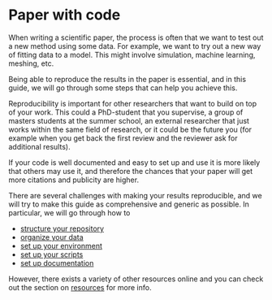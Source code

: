 # Paper with code

When writing a scientific paper, the process is often that we want to test out a new method using some data.
For example, we want to try out a new way of fitting data to a model. This might involve simulation, machine learning, meshing, etc.

Being able to reproduce the results in the paper is essential, and in this guide, we will go through some steps that can help you achieve this.

Reproducibility is important for other researchers that want to build on top of your work. This could a PhD-student that you supervise, a group of masters students at the summer school, an external researcher that just works within the same field of research, or it could be the future you (for example when you get back the first review and the reviewer ask for additional results).

If your code is well documented and easy to set up and use it is more likely that others may use it, and therefore the chances that your paper will get more citations and publicity are higher.

There are several challenges with making your results reproducible, and we will try to make this guide as comprehensive and generic as possible. In particular, we will go through how to

- [structure your repository](structure.md)
- [organize your data](data.md)
- [set up your environment](environment.md)
- [set up your scripts](scripts.md)
- [set up documentation](documentation.md)

However, there exists a variety of other resources online and you can check out the section on [resources](resources.md) for more info.
